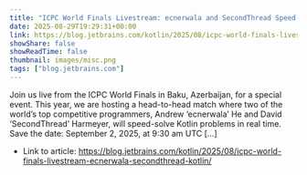 ```yaml
---
title: "ICPC World Finals Livestream: ecnerwala and SecondThread Speed-Solving Kotlin Challenge"
date: 2025-08-29T19:29:31+00:00
link: https://blog.jetbrains.com/kotlin/2025/08/icpc-world-finals-livestream-ecnerwala-secondthread-kotlin/
showShare: false
showReadTime: false
thumbnail: images/misc.png
tags: ["blog.jetbrains.com"]
---
```

Join us live from the ICPC World Finals in Baku, Azerbaijan, for a special event. This year, we are hosting a head-to-head match where two of the world’s top competitive programmers, Andrew ‘ecnerwala’ He and David ‘SecondThread’ Harmeyer, will speed-solve Kotlin problems in real time.  Save the date: September 2, 2025, at 9:30 am UTC […]

- Link to article: https://blog.jetbrains.com/kotlin/2025/08/icpc-world-finals-livestream-ecnerwala-secondthread-kotlin/